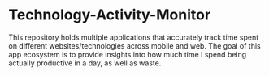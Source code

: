 # Technology-Activity-Monitor
This repository holds multiple applications that accurately track time spent on different websites/technologies across mobile and web. The goal of this app ecosystem is to provide insights into how much time I spend being actually productive in a day, as well as waste.
